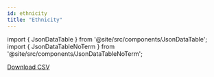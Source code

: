 ```yaml
---
id: ethnicity
title: "Ethnicity"
---
```


import { JsonDataTable } from '@site/src/components/JsonDataTable';
import { JsonDataTableNoTerm } from '@site/src/components/JsonDataTableNoTerm';

<JsonDataTableNoTerm  jsonPath="nodes.seed\.the_tuva_project\.terminology__ethnicity.columns" />

<a href="https://tuva-public-resources.s3.amazonaws.com/versioned_terminology/latest/ethnicity.csv_0_0_0.csv.gz">Download CSV</a>
